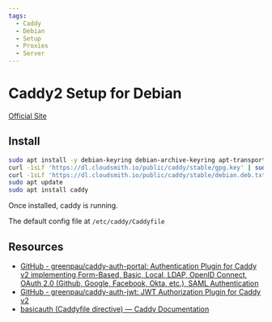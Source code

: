```yaml
---
tags:
  - Caddy
  - Debian
  - Setup
  - Proxies
  - Server
---
```


# Caddy2 Setup for Debian

[Official Site](https://caddyserver.com/v2)

## Install

```bash
sudo apt install -y debian-keyring debian-archive-keyring apt-transport-https
curl -1sLf 'https://dl.cloudsmith.io/public/caddy/stable/gpg.key' | sudo tee /etc/apt/trusted.gpg.d/caddy-stable.asc
curl -1sLf 'https://dl.cloudsmith.io/public/caddy/stable/debian.deb.txt' | sudo tee /etc/apt/sources.list.d/caddy-stable.list
sudo apt update
sudo apt install caddy
```

Once installed, caddy is running.

The default config file at `/etc/caddy/Caddyfile`

## Resources

- [GitHub - greenpau/caddy-auth-portal: Authentication Plugin for Caddy v2 implementing Form-Based, Basic, Local, LDAP, OpenID Connect, OAuth 2.0 (Github, Google, Facebook, Okta, etc.), SAML Authentication](https://github.com/greenpau/caddy-auth-portal)
- [GitHub - greenpau/caddy-auth-jwt: JWT Authorization Plugin for Caddy v2](https://github.com/greenpau/caddy-auth-jwt)
- [basicauth (Caddyfile directive) — Caddy Documentation](https://caddyserver.com/docs/caddyfile/directives/basicauth#basicauth)
